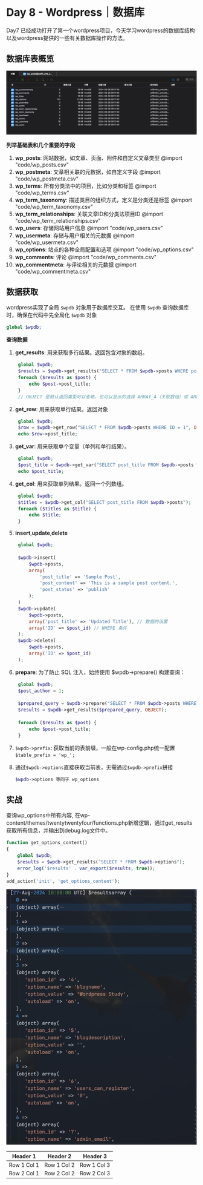 # Day 8 - Wordpress｜数据库

Day7 已经成功打开了第一个wordpress项目，今天学习wordpress的数据库结构以及wordpress提供的一些有关数据库操作的方法。

## 数据库表概览

![alt text](image.png)

**列举基础表和几个重要的字段**

1. **wp_posts**: 网站数据，如文章、页面、附件和自定义文章类型
@import "code/wp_posts.csv"
1. **wp_postmeta**: 文章相关联的元数据，如自定义字段
@import "code/wp_postmeta.csv"
1. **wp_terms**: 所有分类法中的项目，比如分类和标签
@import "code/wp_terms.csv"
1. **wp_term_taxonomy**: 描述类目的组织方式，定义是分类还是标签
@import "code/wp_term_taxonomy.csv"
1. **wp_term_relationships**: 关联文章ID和分类法项目ID
@import "code/wp_term_relationships.csv"
1. **wp_users**: 存储网站用户信息
@import "code/wp_users.csv"
1. **wp_usermeta**: 存储与用户相关的元数据
@import "code/wp_usermeta.csv"
1. **wp_options**: 站点的各种全局配置和选项
@import "code/wp_options.csv"
1. **wp_comments**: 评论
@import "code/wp_comments.csv"
1.  **wp_commentmeta**: 与评论相关的元数据
@import "code/wp_commentmeta.csv"

## 数据获取
wordpress实现了全局 `$wpdb` 对象用于数据库交互。
在使用 `$wpdb` 查询数据库时，确保在代码中先全局化 `$wpdb` 对象
```php
global $wpdb;
```
**查询数据**
1. **get_results**: 用来获取多行结果。返回包含对象的数组。
   ```php
    global $wpdb;
    $results = $wpdb->get_results("SELECT * FROM $wpdb->posts WHERE post_status = 'publish'", OBJECT);
    foreach ($results as $post) {
        echo $post->post_title;
    }
    // OBJECT 是默认返回类型可以省略，也可以显示的选择 ARRAY_A（关联数组）或 ARRAY_N（数值数组）。
   ```
2. **get_row**: 用来获取单行结果。返回对象
   ```php
    global $wpdb;
    $row = $wpdb->get_row("SELECT * FROM $wpdb->posts WHERE ID = 1", OBJECT);
    echo $row->post_title;
   ```
3. **get_var**: 用来获取单个变量（单列和单行结果）。
   ```php
    global $wpdb;
    $post_title = $wpdb->get_var("SELECT post_title FROM $wpdb->posts WHERE ID = 1");
    echo $post_title;
   ```
4. **get_col**: 用来获取单列结果。返回一个列数组。
   ```php
    global $wpdb;
    $titles = $wpdb->get_col("SELECT post_title FROM $wpdb->posts");
    foreach ($titles as $title) {
        echo $title;
    }
   ```
5. **insert**,**update**,**delete**
   ```php
    global $wpdb;
    
    $wpdb->insert(
        $wpdb->posts,
        array(
            'post_title' => 'Sample Post',
            'post_content' => 'This is a sample post content.',
            'post_status' => 'publish'
        );
    )
    $wpdb->update(
        $wpdb->posts,
        array('post_title' => 'Updated Title'), // 数据的设置
        array('ID' => $post_id) // WHERE 条件
    );
    $wpdb->delete(
        $wpdb->posts,
        array('ID' => $post_id)
    );
   ```
6. **prepare**: 为了防止 SQL 注入，始终使用 $wpdb->prepare() 构建查询：
   ```php
    global $wpdb;
    $post_author = 1;

    $prepared_query = $wpdb->prepare("SELECT * FROM $wpdb->posts WHERE post_author = %d", $post_author);
    $results = $wpdb->get_results($prepared_query, OBJECT);

    foreach ($results as $post) {
        echo $post->post_title;
    }
   ```
7. `$wpdb->prefix`: 获取当前的表前缀，一般在wp-config.php统一配置`$table_prefix = 'wp_';`
   
8. 通过`$wpdb->options`直接获取当前表，无需通过`$wpdb->prefix`拼接
   ```php
   $wpdb->options 等同于 wp_options
   ```

## 实战
查询wp_options中所有内容,
在wp-content/themes/twentytwentyfour/functions.php新增逻辑，通过get_results获取所有信息，并输出到debug.log文件中。
```php
function get_options_content()
{
	global $wpdb;
	$results = $wpdb->get_results("SELECT * FROM $wpdb->options");
	error_log('$results' . var_export($results, true));
}
add_action('init', 'get_options_content');
```

![alt text](image-1.png)

| Header 1 | Header 2 | Header 3 |
|----------|----------|----------|
| Row 1 Col 1 | Row 1 Col 2 | Row 1 Col 3 |
| Row 2 Col 1 | Row 2 Col 2 | Row 2 Col 3 |